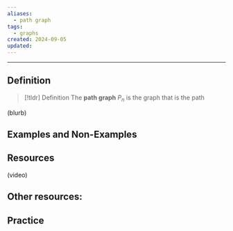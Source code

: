 ```yaml
---
aliases:
  - path graph
tags:
  - graphs
created: 2024-09-05
updated:
---
```

---
## Definition 

> [!tldr] Definition
> The **path graph** $P_n$ is the graph that is the path 

(blurb)

## Examples and Non-Examples

## Resources 

(video)

Other resources: 
- 

## Practice 
